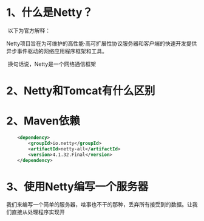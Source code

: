 # 1、什么是Netty？

​	以下为官方解释：

​		Netty项目旨在为可维护的高性能·高可扩展性协议服务器和客户端的快速开发提供异步事件驱动的网络应用程序框架和工具。 

​	换句话说，Netty是一个网络通信框架

# 2、Netty和Tomcat有什么区别

# 2、Maven依赖

```xml
    <dependency>
        <groupId>io.netty</groupId>
        <artifactId>netty-all</artifactId>
        <version>4.1.32.Final</version>
    </dependency>
```

# 3、使用Netty编写一个服务器

我们来编写一个简单的服务器，啥事也不干的那种，丢弃所有接受到的数据。让我们直接从处理程序实现开